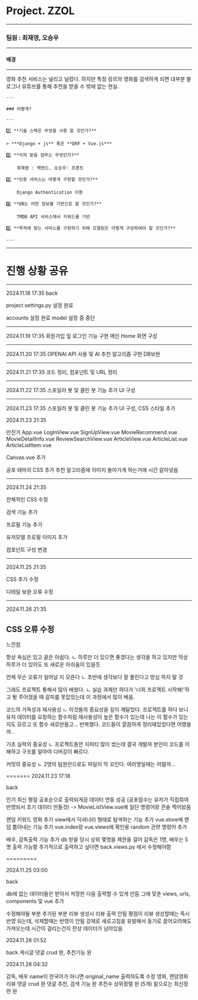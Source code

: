 # Project. ZZOL

---

### 팀원 : 최재영, 오승우

---

#### 배경

---

영화 추천 서비스는 널리고 널렸다. 하지만 특정 장르의 영화를 검색하게 되면 대부분 블로그나 유튜브를 통해 추천을 받을 수 밖에 없는 현실.

```
---

### 어떻게?

---

1️⃣ **기술 스택은 무엇을 사용 할 것인가?**

> ***Django + js** 혹은 **DRF + Vue.js***

2️⃣ **각자 맡을 업무는 무엇인가?**

    최재영 : 백엔드, 오승우: 프론트

3️⃣ **인증 서비스는 어떻게 구현할 것인가?**

    Django Authentication 이용

4️⃣ **DB는 어떤 정보를 기반으로 할 것인가?**

    TMDB API 서비스에서 키워드를 기반

5️⃣ **목적에 맞는 서비스를 구현하기 위해 모델링은 어떻게 구성하여야 할 것인가?**

---
```

---

# 진행 상황 공유

---

2024.11.18 17:35
back

project settings.py 설정 완료

accounts 설정 완료
model 설정 중 중단

---

2024.11.19 17:35
회원가입 밒 로그인 기능 구현
메인 Home 화면 구성

---

2024.11.20 17:35
OPENAI API 사용 및 AI 추천 알고리즘 구현
DB보완

---

2024.11.21 17:35
코드 정리, 컴포넌트 및 URL 정리

---

2024.11.22 17:35
스포일러 봇 및 클린 봇 기능 추가
UI 구성

---

2024.11.23 17:35
스포일러 봇 및 클린 봇 기능 추가
UI 구성, CSS 스타일 추가

2024.11.23 21:35

만진거
App.vue
LogInView.vue
SignUpView.vue
MovieRecommend.vue
MovieDetailInfo.vue
ReviewSearchView.vue
ArticleView.vue
ArticleList.vue
ArticleListItem.vue

Canvas.vue 추가

공포 테마의 CSS 추가
추천 알고리즘에 이미지 돌아가게 하는거에 시간 갈아넣음

---

2024.11.24 21:35

전체적인 CSS 수정

검색 기능 추가

프로필 기능 추가

유저모델 프로필 이미지 추가

컴포넌트 구성 변경

---

2024.11.25 21:35

CSS 추가 수정

디테일 보완 오류 수정

---

2024.11.26 21:35

## CSS 오류 수정

느낀점

항상 욕심은 있고 끝은 아쉽다.
ㄴ 하루만 더 있으면 좋겠다는 생각을 하고 있지만 막상 하루가 더 있어도 또 새로운 아쉬움이 있을듯

언제 무슨 오류가 일어날 지 모른다
ㄴ 초반에 생각보다 잘 풀린다고 방심 하지 말 것

그래도 프로젝트 통해서 많이 배웠다.
ㄴ 실습 과제만 하다가 '너희 프로젝트 시작해!'하고 뙁 주어졌을 때 갈피를 못잡았는데 이 과정에서 많이 배움.

코드의 가독성과 재사용성
ㄴ 이것들의 중요성을 깊이 깨달았다. 프로젝트를 하다 보니 유저 데이터를 요청하는 함수처럼 재사용성이 높은 함수가 있는데 나는 이 함수가 있는지도 모르고 또 함수 새로만들고... 반복했다.
코드들이 깔끔하게 정리돼있었다면 어땠을까..

기초 실력의 중요성
ㄴ 프로젝트동안 지피티 많이 썼는데 결국 개발자 본인이 코드를 이해하고 구조를 알아야 디버깅이 빠르다.

커밋의 중요성
ㄴ 2명의 팀원만으로도 파일이 막 꼬인다. 여러명일때는 어떨까...

=======
2024.11.23 17:18

back

인기 최신 평점 공포순으로 출력되게끔 데이터 연동 성공
(공포점수는 유저가 직접줘야 반영되서 초기 데이터 만들것)
-> MovieListView.vue에 일단 명령어랑 콘솔 찍어놨음

랜덤 키워드 영화 추가
view에서 딕셔너리 형태로 탐색하는 기능 추가
vue.store에 랜덤 뽑아내는 기능 추가
vue.index랑 vue.views에 확인용 random 관련 명령어 추가

배우, 감독출력 기능 추가
db 받을 당시 상위 몇멍을 제한을 걸어
감독은 1명, 배우는 5명 출력 가능함
추가적으로 출력하고 싶다면 back.views.py 에서 수정해야함

=========

2024.11.25 03:00

back

db에 없는 데이터들은 받아서 저장한 다음 출력할 수 있게 만듬
그에 맞춘 views, urls, components 및 vue 추가

수정해야될 부분
추가된 부분 리뷰 생성시 리뷰 출력 안됨
평점이 리뷰 생성할때는 즉시 반영 되는데, 삭제할때는 반영이 안됨
강제로 새로고침을 유발해서 동기로 끌어오려해도 가져오는데 시간이 걸리는건지 잔상 데이터가 남아있음

2024.11.26 01:52

back
게시글 댓글 crud 완, 추천기능 완

2024.11.26 04:32

감독, 배우 name이 한국어가 아니면 original_name 출력하도록 수정
영화, 랜덤영화 리뷰 댓글 crud 완
댓글 추천, 검색 기능 완
추천수 상위정렬 완 (5개)
밑으로는 최신정련 완
